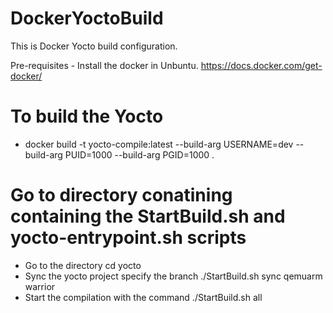# DockerYoctoBuild
This is Docker Yocto build configuration. 

Pre-requisites -
Install the docker in Unbuntu. 
https://docs.docker.com/get-docker/

# To build the Yocto
 -  docker build -t yocto-compile:latest --build-arg USERNAME=dev --build-arg PUID=1000 --build-arg PGID=1000  .

# Go to directory conatining containing the StartBuild.sh and yocto-entrypoint.sh scripts
 -  Go to the directory
    cd yocto
 -  Sync the yocto project specify the branch
    ./StartBuild.sh sync qemuarm warrior
 -  Start the compilation with the command
    ./StartBuild.sh all
